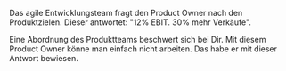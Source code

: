Das agile Entwicklungsteam fragt den Product Owner nach den Produktzielen. Dieser antwortet: &quot;12% EBIT. 30% mehr Verkäufe&quot;.

Eine Abordnung des Produktteams beschwert sich bei Dir. Mit diesem Product Owner könne man einfach nicht arbeiten. Das habe er mit dieser Antwort bewiesen.



